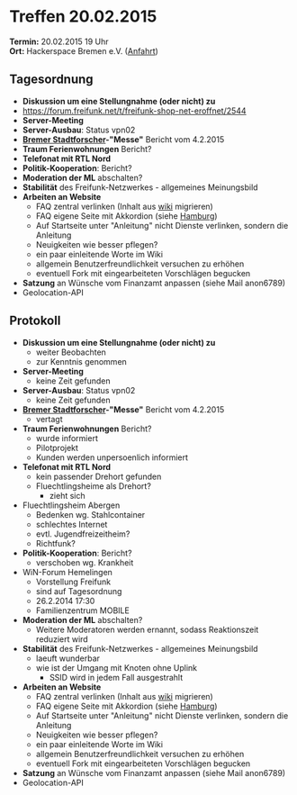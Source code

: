 # Treffen 20.02.2015

**Termin:** 20.02.2015 19 Uhr
<br>
**Ort:** Hackerspace Bremen e.V. ([Anfahrt](https://www.hackerspace-bremen.de/anfahrt/))

## Tagesordnung

* **Diskussion um eine Stellungnahme (oder nicht) zu**
 * https://forum.freifunk.net/t/freifunk-shop-net-eroffnet/2544 
* **Server-Meeting**
* **Server-Ausbau**: Status vpn02
* **[Bremer Stadtforscher](http://www.uni-bremen.de/zedis/transfer/bremer-stadtforscher.html)-"Messe"** Bericht vom 4.2.2015
* **Traum Ferienwohnungen** Bericht?
* **Telefonat mit RTL Nord**
* **Politik-Kooperation**: Bericht?
* **Moderation der ML** abschalten?
* **Stabilität** des Freifunk-Netzwerkes - allgemeines Meinungsbild
* **Arbeiten an Website**
  * FAQ zentral verlinken (Inhalt aus [wiki](http://wiki.bremen.freifunk.net/faq) migrieren)
  * FAQ eigene Seite mit Akkordion (siehe [Hamburg](https://hamburg.freifunk.net/haufige-fragen))
  * Auf Startseite unter "Anleitung" nicht Dienste verlinken, sondern die Anleitung
  * Neuigkeiten wie besser pflegen?
  * ein paar einleitende Worte im Wiki
  * allgemein Benutzerfreundlichkeit versuchen zu erhöhen
  * eventuell Fork mit eingearbeiteten Vorschlägen begucken
* **Satzung** an Wünsche vom Finanzamt anpassen (siehe Mail anon6789)
* Geolocation-API

## Protokoll
* **Diskussion um eine Stellungnahme (oder nicht) zu**
  * weiter Beobachten
  * zur Kenntnis genommen
* **Server-Meeting**
  * keine Zeit gefunden
* **Server-Ausbau**: Status vpn02
  * keine Zeit gefunden
* **[Bremer Stadtforscher](http://www.uni-bremen.de/zedis/transfer/bremer-stadtforscher.html)-"Messe"** Bericht vom 4.2.2015
  * vertagt
* **Traum Ferienwohnungen** Bericht?
  * wurde informiert
  * Pilotprojekt
  * Kunden werden unpersoenlich informiert
* **Telefonat mit RTL Nord**
  * kein passender Drehort gefunden
  * Fluechtlingsheime als Drehort?
    * zieht sich
* Fluechtlingsheim Abergen
  * Bedenken wg. Stahlcontainer
  * schlechtes Internet
  * evtl. Jugendfreizeitheim?
  * Richtfunk?
* **Politik-Kooperation**: Bericht?
  * verschoben wg. Krankheit
* WiN-Forum Hemelingen
  * Vorstellung Freifunk
  * sind auf Tagesordnung
  * 26.2.2014 17:30
  * Familienzentrum MOBILE
* **Moderation der ML** abschalten?
  * Weitere Moderatoren werden ernannt, sodass Reaktionszeit reduziert wird
* **Stabilität** des Freifunk-Netzwerkes - allgemeines Meinungsbild
  * laeuft wunderbar
  * wie ist der Umgang mit Knoten ohne Uplink
    * SSID wird in jedem Fall ausgestrahlt
* **Arbeiten an Website**
  * FAQ zentral verlinken (Inhalt aus [wiki](http://wiki.bremen.freifunk.net/faq) migrieren)
  * FAQ eigene Seite mit Akkordion (siehe [Hamburg](https://hamburg.freifunk.net/haufige-fragen))
  * Auf Startseite unter "Anleitung" nicht Dienste verlinken, sondern die Anleitung
  * Neuigkeiten wie besser pflegen?
  * ein paar einleitende Worte im Wiki
  * allgemein Benutzerfreundlichkeit versuchen zu erhöhen
  * eventuell Fork mit eingearbeiteten Vorschlägen begucken
* **Satzung** an Wünsche vom Finanzamt anpassen (siehe Mail anon6789)
* Geolocation-API
